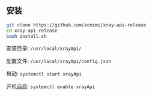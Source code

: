 ## 安装

```bash
git clone https://github.com/zcmimi/xray-api-release
cd xray-api-release
bash install.sh
```

安装目录: `/usr/local/xrayApi/`

配置文件: `/usr/local/xrayApi/config.json`

启动: `systemctl start xrayApi`

开机自启: `systemctl enable xrayApi`